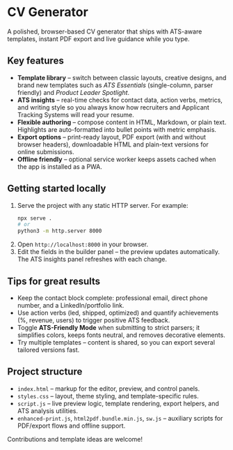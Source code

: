 # CV Generator

A polished, browser-based CV generator that ships with ATS-aware templates, instant PDF export and live guidance while you type.

## Key features

- **Template library** – switch between classic layouts, creative designs, and brand new templates such as _ATS Essentials_ (single-column, parser friendly) and _Product Leader Spotlight_.
- **ATS insights** – real-time checks for contact data, action verbs, metrics, and writing style so you always know how recruiters and Applicant Tracking Systems will read your resume.
- **Flexible authoring** – compose content in HTML, Markdown, or plain text. Highlights are auto-formatted into bullet points with metric emphasis.
- **Export options** – print-ready layout, PDF export (with and without browser headers), downloadable HTML and plain-text versions for online submissions.
- **Offline friendly** – optional service worker keeps assets cached when the app is installed as a PWA.

## Getting started locally

1. Serve the project with any static HTTP server. For example:
   ```bash
   npx serve .
   # or
   python3 -m http.server 8000
   ```
2. Open `http://localhost:8000` in your browser.
3. Edit the fields in the builder panel – the preview updates automatically. The ATS insights panel refreshes with each change.

## Tips for great results

- Keep the contact block complete: professional email, direct phone number, and a LinkedIn/portfolio link.
- Use action verbs (led, shipped, optimized) and quantify achievements (%, revenue, users) to trigger positive ATS feedback.
- Toggle **ATS-Friendly Mode** when submitting to strict parsers; it simplifies colors, keeps fonts neutral, and removes decorative elements.
- Try multiple templates – content is shared, so you can export several tailored versions fast.

## Project structure

- `index.html` – markup for the editor, preview, and control panels.
- `styles.css` – layout, theme styling, and template-specific rules.
- `script.js` – live preview logic, template rendering, export helpers, and ATS analysis utilities.
- `enhanced-print.js`, `html2pdf.bundle.min.js`, `sw.js` – auxiliary scripts for PDF/export flows and offline support.

Contributions and template ideas are welcome!

